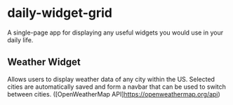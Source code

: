# daily-widget-grid
A single-page app for displaying any useful widgets you would use in your daily life.

## Weather Widget
Allows users to display weather data of any city within the US. Selected cities are automatically saved and form a navbar that can be used to switch between cities. ([OpenWeatherMap API]https://openweathermap.org/api)
